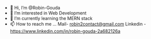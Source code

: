 - 👋 Hi, I’m @Robin-Gouda
- 👀 I’m interested in Web Development
- 🌱 I’m currently learning the MERN stack
- 📫 How to reach me ...
   Mail- robin2contact@gmail.com
   Linkedin - https://www.linkedin.com/in/robin-gouda-2a682126a

<!---
Robin-Gouda/Robin-Gouda is a ✨ special ✨ repository because its `README.md` (this file) appears on your GitHub profile.
You can click the Preview link to take a look at your changes.
--->
